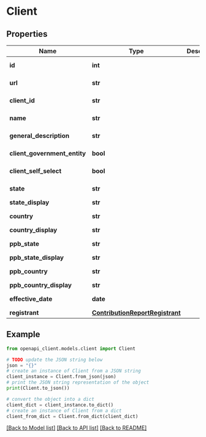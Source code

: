 # Client


## Properties

Name | Type | Description | Notes
------------ | ------------- | ------------- | -------------
**id** | **int** |  | [optional] [readonly] 
**url** | **str** |  | [optional] [readonly] 
**client_id** | **str** |  | [optional] [readonly] 
**name** | **str** |  | [optional] [readonly] 
**general_description** | **str** |  | [optional] [readonly] 
**client_government_entity** | **bool** |  | [optional] [readonly] 
**client_self_select** | **bool** |  | [optional] [readonly] 
**state** | **str** |  | [optional] [readonly] 
**state_display** | **str** |  | [optional] 
**country** | **str** |  | [optional] [readonly] 
**country_display** | **str** |  | [optional] 
**ppb_state** | **str** |  | [optional] [readonly] 
**ppb_state_display** | **str** |  | [optional] 
**ppb_country** | **str** |  | [optional] [readonly] 
**ppb_country_display** | **str** |  | [optional] 
**effective_date** | **date** |  | [optional] [readonly] 
**registrant** | [**ContributionReportRegistrant**](ContributionReportRegistrant.md) |  | [optional] 

## Example

```python
from openapi_client.models.client import Client

# TODO update the JSON string below
json = "{}"
# create an instance of Client from a JSON string
client_instance = Client.from_json(json)
# print the JSON string representation of the object
print(Client.to_json())

# convert the object into a dict
client_dict = client_instance.to_dict()
# create an instance of Client from a dict
client_from_dict = Client.from_dict(client_dict)
```
[[Back to Model list]](../README.md#documentation-for-models) [[Back to API list]](../README.md#documentation-for-api-endpoints) [[Back to README]](../README.md)


